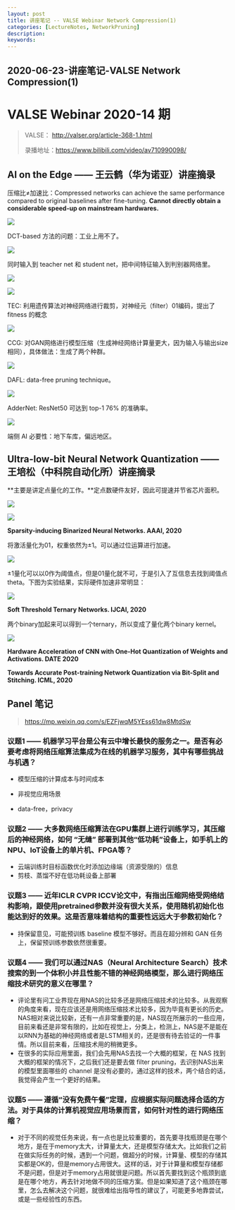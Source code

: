 ```yaml
---
layout: post
title: 讲座笔记 -- VALSE Webinar Network Compression(1)
categories: [LectureNotes, NetworkPruning]
description: 
keywords: 
---
```


## 2020-06-23-讲座笔记-VALSE Network Compression(1)

# VALSE Webinar 2020-14 期

> VALSE： http://valser.org/article-368-1.html 
>
> 录播地址：https://www.bilibili.com/video/av710990098/ 

##  AI on the Edge —— 王云鹤（华为诺亚）讲座摘录

压缩比≠加速比：Compressed networks can achieve the same performance compared to original baselines after fine-tuning. **Cannot directly obtain a considerable speed-up on mainstream hardwares.** 

![](/images/VALSE/modelCompression0.png)

DCT-based 方法的问题：工业上用不了。

![](/images/VALSE/modelCompression1.png)

同时输入到 teacher net 和 student net，把中间特征输入到判别器网络里。

![](/images/VALSE/modelCompression2.png)

![](/images/VALSE/modelCompression3.png)

TEC: 利用遗传算法对神经网络进行裁剪，对神经元（filter）01编码，提出了 fitness 的概念

![](/images/VALSE/modelCompression4.png)

CCG: 对GAN网络进行模型压缩（生成神经网络计算量更大，因为输入与输出size相同），具体做法：生成了两个种群。

![](/images/VALSE/modelCompression5.png)

 DAFL: data-free pruning technique。

![](/images/VALSE/modelCompression6.png)

AdderNet: ResNet50 可达到 top-1 76% 的准确率。

![](/images/VALSE/modelCompression7.png)

端侧 AI 必要性：地下车库，偏远地区。

## Ultra-low-bit Neural Network Quantization —— 王培松（中科院自动化所）讲座摘录

**主要是讲定点量化的工作。**定点数硬件友好，因此可提速并节省芯片面积。

![](/images/VALSE/modelCompression8.png)

![](/images/VALSE/modelCompression9.png)

**Sparsity-inducing Binarized Neural Networks. AAAI, 2020**

将激活量化为01，权重依然为±1。可以通过位运算进行加速。

![](/images/VALSE/modelCompression10.png)

±1量化可以以0作为阈值点，但是01量化就不可，于是引入了互信息去找到阈值点theta。下图为实验结果，实际硬件加速非常明显：

![](/images/VALSE/modelCompression11.png)

**Soft Threshold Ternary Networks. IJCAI, 2020**

两个binary加起来可以得到一个ternary，所以变成了量化两个binary kernel。

![](/images/VALSE/modelCompression12.png)

**Hardware Acceleration of CNN with One-Hot Quantization of Weights and Activations. DATE 2020**

**Towards Accurate Post-training Network Quantization via Bit-Split and Stitching. ICML, 2020**

## Panel 笔记

> https://mp.weixin.qq.com/s/EZFjwqM5YEss61dw8MtdSw

### 议题1 —— 机器学习平台是公有云中增长最快的服务之一。是否有必要考虑将网络压缩算法集成为在线的机器学习服务，其中有哪些挑战与机遇？

- 模型压缩的计算成本与时间成本

- 非视觉应用场景
- data-free，privacy

### 议题2 —— 大多数网络压缩算法在GPU集群上进行训练学习，其压缩后的神经网络，如何 “无缝” 部署到其他“低功耗”设备上，如手机上的NPU、IoT设备上的单片机、FPGA等？

- 云端训练时目标函数优化时添加边缘端（资源受限的）信息
- 剪枝、蒸馏不好在低功耗设备上部署


 ### 议题3 —— 近年ICLR CVPR ICCV论文中，有指出压缩网络受网络结构影响，跟使用pretrained参数并没有很大关系，使用随机初始化也能达到好的效果。这是否意味着结构的重要性远远大于参数初始化？

- 持保留意见，可能预训练 baseline 模型不够好。而且在超分辨和 GAN 任务上，保留预训练参数依然很重要。

### 议题4 —— 我们可以通过NAS（Neural Architecture Search）技术搜索的到一个体积小并且性能不错的神经网络模型，那么进行网络压缩技术研究的意义在哪里？

- 评论里有问工业界现在用NAS的比较多还是网络压缩技术的比较多。从我观察的角度来看，现在应该还是用网络压缩技术比较多，因为毕竟有更长的历史。NAS相对来说比较新，还有一点非常重要的是，NAS现在所展示的一些应用，目前来看还是非常有限的，比如在视觉上，分类上，检测上，NAS是不是能在以RNN为基础的神经网络或者是LSTM相关的，还是很有待去验证的一件事情。所以目前来看，压缩技术用的稍微更多。 
- 在很多的实际应用里面，我们会先用NAS去找一个大概的框架，在 NAS 找到大概的框架的情况下，之后我们还是要去做 filter pruning，去识别NAS出来的模型里面哪些的 channel 是没有必要的，通过这样的技术，两个结合的话，我觉得会产生一个更好的结果。 

### 议题5 —— 遵循“没有免费午餐”定理，应根据实际问题选择合适的方法。对于具体的计算机视觉应用场景而言，如何针对性的进行网络压缩？

- 对于不同的视觉任务来说，有一点也是比较重要的，首先要寻找瓶颈是在哪个地方，是在于memory太大，计算量太大，还是模型存储太大。比如我们之前在做实际任务的时候，遇到一个问题，做超分的时候，计算量、模型的存储其实都是OK的，但是memory占用很大。这样的话，对于计算量和模型存储都不是问题，但是对于memory占用就很是问题。所以首先要找到这个瓶颈到底是在哪个地方，再去针对地做不同的压缩方案。但是如果知道了这个瓶颈在哪里，怎么去解决这个问题，就很难给出指导性的建议了，可能更多地靠尝试，或是一些经验性的东西。 